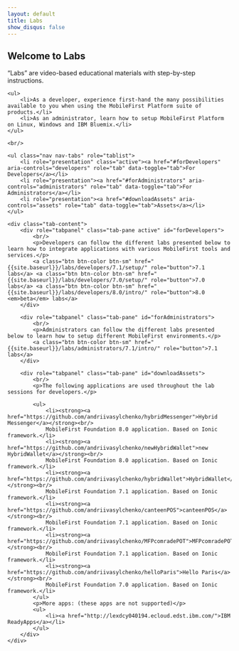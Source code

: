 ```yaml
---
layout: default
title: Labs
show_disqus: false
---
```

<div class="container">
    <h2 class="no-anchor">Welcome to Labs</h2>
    <p>“Labs” are video-based educational materials with step-by-step instructions.</p>

    <ul>
        <li>As a developer, experience first-hand the many possibilities available to you when using the MobileFirst Platform suite of products.</li>
        <li>As an administrator, learn how to setup MobileFirst Platform on Linux, Windows and IBM Bluemix.</li>
    </ul>

    <br/>

    <ul class="nav nav-tabs" role="tablist">
        <li role="presentation" class="active"><a href="#forDevelopers" aria-controls="developers" role="tab" data-toggle="tab">For Developers</a></li>
        <li role="presentation"><a href="#forAdministrators" aria-controls="administrators" role="tab" data-toggle="tab">For Administrators</a></li>
        <li role="presentation"><a href="#downloadAssets" aria-controls="assets" role="tab" data-toggle="tab">Assets</a></li>
    </ul>
    
    <div class="tab-content">
        <div role="tabpanel" class="tab-pane active" id="forDevelopers">
            <br/>
            <p>Developers can follow the different labs presented below to learn how to integrate applications with various MobileFirst tools and services.</p>
            <a class="btn btn-color btn-sm" href="{{site.baseurl}}/labs/developers/7.1/setup/" role="button">7.1 labs</a> <a class="btn btn-color btn-sm" href="{{site.baseurl}}/labs/developers/7.0/setup/" role="button">7.0 labs</a> <a class="btn btn-color btn-sm" href="{{site.baseurl}}/labs/developers/8.0/intro/" role="button">8.0 <em>beta</em> labs</a>
        </div>

        <div role="tabpanel" class="tab-pane" id="forAdministrators">
            <br/>
            <p>Administrators can follow the different labs presented below to learn how to setup different MobileFirst environments.</p>
            <a class="btn btn-color btn-sm" href="{{site.baseurl}}/labs/administrators/7.1/intro/" role="button">7.1 labs</a>
        </div>
        
        <div role="tabpanel" class="tab-pane" id="downloadAssets">
            <br/>
            <p>The following applications are used throughout the lab sessions for developers.</p>
            
            <ul>
                <li><strong><a href="https://github.com/andriivasylchenko/hybridMessenger">Hybrid Messenger</a></strong><br/>
                MobileFirst Foundation 8.0 application. Based on Ionic framework.</li>
                <li><strong><a href="https://github.com/andriivasylchenko/newHybridWallet">new HybridWallet</a></strong><br/>
                MobileFirst Foundation 8.0 application. Based on Ionic framework.</li>
                <li><strong><a href="https://github.com/andriivasylchenko/hybridWallet">HybridWallet</a></strong><br/>
                MobileFirst Foundation 7.1 application. Based on Ionic framework.</li>
                <li><strong><a href="https://github.com/andriivasylchenko/canteenPOS">canteenPOS</a></strong><br/>
                MobileFirst Foundation 7.1 application. Based on Ionic framework.</li>
                <li><strong><a href="https://github.com/andriivasylchenko/MFPcomradePOT">MFPcomradePOT</a></strong><br/>
                MobileFirst Foundation 7.1 application. Based on Ionic framework.</li>
                <li><strong><a href="https://github.com/andriivasylchenko/helloParis">Hello Paris</a></strong><br/>
                MobileFirst Foundation 7.0 application. Based on Ionic framework.</li>
            </ul>
            <p>More apps: (these apps are not supported)</p>
            <ul>
                <li><a href="http://lexdcy040194.ecloud.edst.ibm.com/">IBM ReadyApps</a></li>
            </ul>
        </div>
    </div>
</div>
